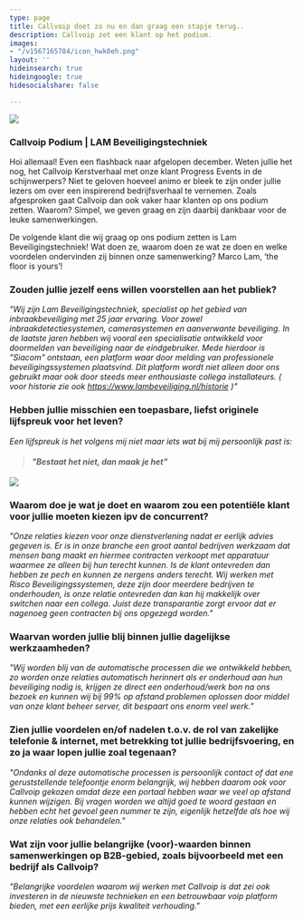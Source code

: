 ```yaml
---
type: page
title: Callvoip doet zo nu en dan graag een stapje terug..
description: Callvoip zet een klant op het podium.
images:
- "/v1567165784/icon_hwk0eh.png"
layout: ''
hideinsearch: true
hideingoogle: true
hidesocialshare: false

---
```

![](https://res.cloudinary.com/callvoip/image/upload/v1562335206/65_hm1o1z.png)

### Callvoip Podium | LAM Beveiligingstechniek

Hoi allemaal! Even een flashback naar afgelopen december. Weten jullie het nog, het Callvoip Kerstverhaal met onze klant Progress Events in de schijnwerpers? Niet te geloven hoeveel animo er bleek te zijn onder jullie lezers om over een inspirerend bedrijfsverhaal te vernemen. Zoals afgesproken gaat Callvoip dan ook vaker haar klanten op ons podium zetten. Waarom? Simpel, we geven graag en zijn daarbij dankbaar voor de leuke samenwerkingen.

De volgende klant die wij graag op ons podium zetten is Lam Beveiligingstechniek! Wat doen ze, waarom doen ze wat ze doen en welke voordelen ondervinden zij binnen onze samenwerking? Marco Lam, ‘the floor is yours’!

### Zouden jullie jezelf eens willen voorstellen aan het publiek?

_"Wij zijn Lam Beveiligingstechniek, specialist op het gebied van inbraakbeveiliging met 25 jaar ervaring. Voor zowel inbraakdetectiesystemen, camerasystemen en aanverwante beveiliging. In de laatste jaren hebben wij vooral een specialisatie ontwikkeld voor doormelden van beveiliging naar de eindgebruiker. Mede hierdoor is "Siacom" ontstaan, een platform waar door melding van professionele beveiligingssystemen plaatsvind. Dit platform wordt niet alleen door ons gebruikt maar ook door steeds meer enthousiaste collega installateurs. ( voor historie zie ook https://www.lambeveiliging.nl/historie )"_

### Hebben jullie misschien een toepasbare, liefst originele lijfspreuk voor het leven?

_Een lijfspreuk is het volgens mij niet maar iets wat bij mij persoonlijk past is:_

> #### **_"Bestaat het niet, dan maak je het"_**

![](https://res.cloudinary.com/callvoip/image/upload/v1562335206/lam_e7splo.png)

### Waarom doe je wat je doet en waarom zou een potentiële klant voor jullie moeten kiezen ipv de concurrent?

_"Onze relaties kiezen voor onze dienstverlening nadat er eerlijk advies gegeven is. Er is in onze branche een groot aantal bedrijven werkzaam dat mensen bang maakt en hiermee contracten verkoopt met apparatuur waarmee ze alleen bij hun terecht kunnen. Is de klant ontevreden dan hebben ze pech en kunnen ze nergens anders terecht. Wij werken met Risco Beveiligingssystemen, deze zijn door meerdere bedrijven te onderhouden, is onze relatie ontevreden dan kan hij makkelijk over switchen naar een collega. Juist deze transparantie zorgt ervoor dat er nagenoeg geen contracten bij ons opgezegd worden."_

### Waarvan worden jullie blij binnen jullie dagelijkse werkzaamheden?

_"Wij worden blij van de automatische processen die we ontwikkeld hebben, zo worden onze relaties automatisch herinnert als er onderhoud aan hun beveiliging nodig is, krijgen ze direct een onderhoud/werk bon na ons bezoek en kunnen wij bij 99% op afstand problemen oplossen door middel van onze klant beheer server, dit bespaart ons enorm veel werk."_

### Zien jullie voordelen en/of nadelen t.o.v. de rol van zakelijke telefonie & internet, met betrekking tot jullie bedrijfsvoering, en zo ja waar lopen jullie zoal tegenaan?

_"Ondanks al deze automatische processen is persoonlijk contact of dat ene geruststellende telefoontje enorm belangrijk, wij hebben daarom ook voor Callvoip gekozen omdat deze een portaal hebben waar we veel op afstand kunnen wijzigen. Bij vragen worden we altijd goed te woord gestaan en hebben echt het gevoel geen nummer te zijn, eigenlijk hetzelfde als hoe wij onze relaties ook behandelen."_

### Wat zijn voor jullie belangrijke (voor)-waarden binnen samenwerkingen op B2B-gebied, zoals bijvoorbeeld met een bedrijf als Callvoip?

_"Belangrijke voordelen waarom wij werken met Callvoip is dat zei ook investeren in de nieuwste technieken en een betrouwbaar voip platform bieden, met een eerlijke prijs kwaliteit verhouding."_

